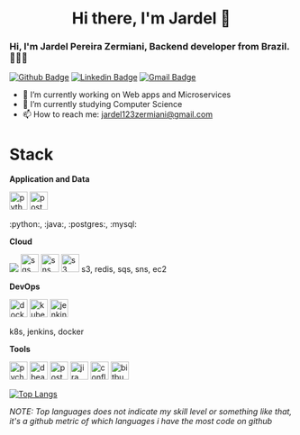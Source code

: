 <h1 align="center"> Hi there, I'm Jardel 👋 </h1>



<!--
**Jardelpz/Jardelpz** is a ✨ _special_ ✨ repository because its `README.md` (this file) appears on your GitHub profile.

Here are some ideas to get you started:

- 🔭 I’m currently working on ...
- 🌱 I’m currently learning ...
- 👯 I’m looking to collaborate on ...
- 🤔 I’m looking for help with ...
- 💬 Ask me about ...
- 📫 How to reach me: ...
- 😄 Pronouns: ...
- ⚡ Fun fact: ...
-->

### Hi, I'm Jardel Pereira Zermiani, Backend developer from Brazil. 👨🏻‍💻

[![Github Badge](https://img.shields.io/badge/-Github-000?style=for-the-badge&logo=Github&logoColor=white&link=https://github.com/ntferr)](https://github.com/Jardelpz)
[![Linkedin Badge](https://img.shields.io/badge/-LinkedIn-blue?style=for-the-badge&logo=Linkedin&logoColor=white&link=https://www.linkedin.com/in/ntfm/)](https://www.linkedin.com/in/jardel-pereira-zermiani-421b1916a/)
[![Gmail Badge](https://img.shields.io/badge/-Gmail-c14438?style=for-the-badge&logo=Gmail&logoColor=white&link=mailto:jardel123zermiani@gmail.com)](mailto:jardel123zermiani@gmail.com)


- 🔭 I’m currently working on Web apps and Microservices
- 🌱 I’m currently studying Computer Science
- 📫 How to reach me: jardel123zermiani@gmail.com


# Stack

**Application and Data**

<img title="Python" height="32" src="https://cdn.iconscout.com/icon/free/png-256/python-2-226051.png" alt="python"/>
<img title="PostgreSQL" height="32" src="https://cdn.iconscout.com/icon/free/png-256/postgresql-8-1175119.png" alt="postgresql"/>

:python:, :java:, :postgres:, :mysql:


**Cloud** 
<p>
<img src="https://img.icons8.com/color/48/000000/amazon-web-services.png"/>
<img title="SQS" height="32" src="https://iconape.com/wp-content/files/wb/370606/svg/aws-sqs-logo-icon-png-svg.png" alt="sqs"/>
<img title="SNS" height="32" src="https://iconape.com/wp-content/files/fv/370605/svg/aws-sns-logo-icon-png-svg.png" alt="sns"/>
<img title="S3" height="32" src="https://iconape.com/wp-content/files/dt/352387/png/aws-s3-simple-storage-service-logo.png" alt="s3"/>
s3, redis, sqs, sns, ec2
</p>

**DevOps**
<p>
<img title="Docker" height="32" src="https://cdn.iconscout.com/icon/free/png-256/docker-12-1175229.png" alt="docker"/>
<img  title="K8s" height="32" src="https://img.icons8.com/color/48/000000/kubernetes.png" alt="kubernets"/>
<img title="Jenkins" height="32" src="https://cdn.iconscout.com/icon/free/png-256/jenkins-1-282385.png" alt="jenkins"/>

k8s, jenkins, docker
</p>

**Tools**
<p>
 <img title="pycharm" height="32" src="https://img.icons8.com/color/48/000000/pycharm.png" alt="pycharm"/>
<img title="dbeaver" height="32" src="https://img.icons8.com/dusk/64/000000/dbeaver.png" alt="dbeaver"/>
<img title="Postman" height="32" src="https://sdtimes.com/wp-content/uploads/2018/08/logo-glyph.png" alt="postman"/>
<img title="Jira" height="32" src="https://cdn.worldvectorlogo.com/logos/jira-1.svg" alt="jira"/></code>
<img title="Confluence" height="32" src="https://seeklogo.com/images/C/confluence-logo-D9B07137C2-seeklogo.com.png" alt="confluence"/></code>
<img title="Bitbucket" height="32" src="https://cdn4.iconfinder.com/data/icons/logos-and-brands/512/44_Bitbucket_logo_logos-512.png" alt="bitbucket"/>
</p>

[![Top Langs](https://github-readme-stats.vercel.app/api/top-langs/?username=Jardelpz)](https://github.com/anuraghazra/github-readme-stats)


_NOTE: Top languages does not indicate my skill level or something like that, it's a github metric of which languages i have the most code on github_

